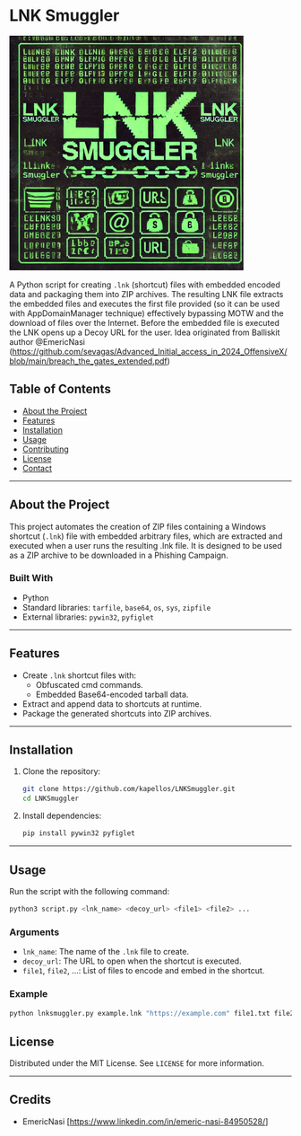 # LNK Smuggler

![image](https://github.com/kapellos/LNKSmuggler/blob/main/LNKsmuggler.png)

A Python script for creating `.lnk` (shortcut) files with embedded encoded data and packaging them into ZIP archives. The resulting LNK file extracts the embedded files and executes the first file provided (so it can be used with AppDomainManager technique) effectively bypassing MOTW and the download of files over the Internet. Before the embedded file is executed the LNK opens up a Decoy URL for the user. Idea originated from Balliskit author @EmericNasi (https://github.com/sevagas/Advanced_Initial_access_in_2024_OffensiveX/blob/main/breach_the_gates_extended.pdf)

## Table of Contents

- [About the Project](#about-the-project)
- [Features](#features)
- [Installation](#installation)
- [Usage](#usage)
- [Contributing](#contributing)
- [License](#license)
- [Contact](#contact)

---

## About the Project

This project automates the creation of ZIP files containing a Windows shortcut (`.lnk`) file with embedded arbitrary files, which are extracted and executed when a user runs the resulting .lnk file. It is designed to be used as a ZIP archive to be downloaded in a Phishing Campaign.

### Built With

- Python
- Standard libraries: `tarfile`, `base64`, `os`, `sys`, `zipfile`
- External libraries: `pywin32`, `pyfiglet`

---

## Features

- Create `.lnk` shortcut files with:
  - Obfuscated cmd commands.
  - Embedded Base64-encoded tarball data.
- Extract and append data to shortcuts at runtime.
- Package the generated shortcuts into ZIP archives.

---

## Installation

1. Clone the repository:

    ```bash
    git clone https://github.com/kapellos/LNKSmuggler.git
    cd LNKSmuggler
    ```

2. Install dependencies:

    ```bash
    pip install pywin32 pyfiglet
    ```

---

## Usage

Run the script with the following command:

```bash
python3 script.py <lnk_name> <decoy_url> <file1> <file2> ...
```

### Arguments

- `lnk_name`: The name of the `.lnk` file to create.
- `decoy_url`: The URL to open when the shortcut is executed.
- `file1`, `file2`, ...: List of files to encode and embed in the shortcut.

### Example

```bash
python lnksmuggler.py example.lnk "https://example.com" file1.txt file2.exe
```


## License

Distributed under the MIT License. See `LICENSE` for more information.

---

## Credits
- EmericNasi [https://www.linkedin.com/in/emeric-nasi-84950528/]
